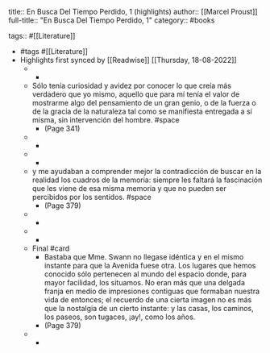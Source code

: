 title:: En Busca Del Tiempo Perdido, 1 (highlights)
author:: [[Marcel Proust]]
full-title:: "En Busca Del Tiempo Perdido, 1"
category:: #books

tags:: #[[Literature]]

- #tags #[[Literature]]
- Highlights first synced by [[Readwise]] [[Thursday, 18-08-2022]]
	- -
	- Sólo tenía curiosidad y avidez por conocer lo que creía más verdadero que yo mismo, aquello que para mí tenía el valor de mostrarme algo del pensamiento de un gran genio, o de la fuerza o de la gracia de la naturaleza tal como se manifiesta entregada a sí misma, sin intervención del hombre. #space
		- (Page 341)
	- -
	- -
	- y me ayudaban a comprender mejor la contradicción de buscar en la realidad los cuadros de la memoria: siempre les faltará la fascinación que les viene de esa misma memoria y que no pueden ser percibidos por los sentidos. #space
		- (Page 379)
	- -
	- -
	- Final #card
		- Bastaba que Mme. Swann no llegase idéntica y en el mismo instante para que la Avenida fuese otra. Los lugares que hemos conocido sólo pertenecen al mundo del espacio donde, para mayor facilidad, los situamos. No eran más que una delgada franja en medio de impresiones contiguas que formaban nuestra
		  vida de entonces; el recuerdo de una cierta imagen no es más que la nostalgia de un cierto instante: y las casas, los caminos, los paseos, son tugaces, ¡ay!, como los años.
		- (Page 379)
	- -